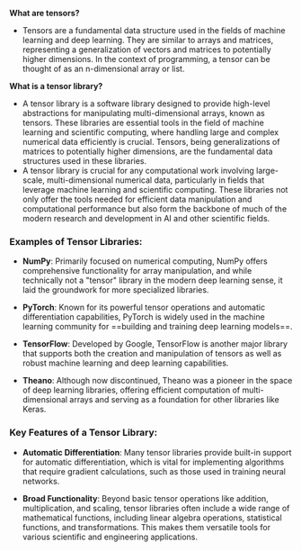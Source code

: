
**What are tensors?**

- Tensors are a fundamental data structure used in the fields of machine learning and deep learning. They are similar to arrays and matrices, representing a generalization of vectors and matrices to potentially higher dimensions. In the context of programming, a tensor can be thought of as an n-dimensional array or list.

**What is a tensor library?**

- A tensor library is a software library designed to provide high-level abstractions for manipulating multi-dimensional arrays, known as tensors. These libraries are essential tools in the field of machine learning and scientific computing, where handling large and complex numerical data efficiently is crucial. Tensors, being generalizations of matrices to potentially higher dimensions, are the fundamental data structures used in these libraries.
- A tensor library is crucial for any computational work involving large-scale, multi-dimensional numerical data, particularly in fields that leverage machine learning and scientific computing. These libraries not only offer the tools needed for efficient data manipulation and computational performance but also form the backbone of much of the modern research and development in AI and other scientific fields.

### **Examples of Tensor Libraries:**

- **NumPy**: Primarily focused on numerical computing, NumPy offers comprehensive functionality for array manipulation, and while technically not a "tensor" library in the modern deep learning sense, it laid the groundwork for more specialized libraries.
    
- **PyTorch**: Known for its powerful tensor operations and automatic differentiation capabilities, PyTorch is widely used in the machine learning community for ==building and training deep learning models==.
    
- **TensorFlow**: Developed by Google, TensorFlow is another major library that supports both the creation and manipulation of tensors as well as robust machine learning and deep learning capabilities.
    
- **Theano**: Although now discontinued, Theano was a pioneer in the space of deep learning libraries, offering efficient computation of multi-dimensional arrays and serving as a foundation for other libraries like Keras.

### **Key Features of a Tensor Library:**

- **Automatic Differentiation**: Many tensor libraries provide built-in support for automatic differentiation, which is vital for implementing algorithms that require gradient calculations, such as those used in training neural networks.

- **Broad Functionality**: Beyond basic tensor operations like addition, multiplication, and scaling, tensor libraries often include a wide range of mathematical functions, including linear algebra operations, statistical functions, and transformations. This makes them versatile tools for various scientific and engineering applications.